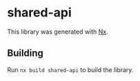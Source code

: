 # shared-api

This library was generated with [Nx](https://nx.dev).

## Building

Run `nx build shared-api` to build the library.
